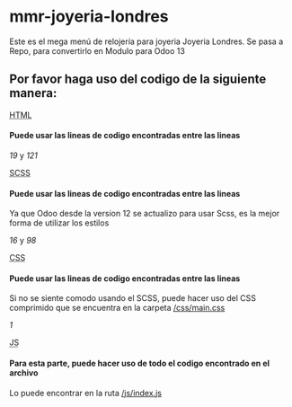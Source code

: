 # mmr-joyeria-londres
Este es el mega menú de relojería para joyeria Joyeria Londres. Se pasa a Repo, para convertirlo en Modulo para Odoo 13

## Por favor haga uso del codigo de la siguiente manera:

<abbr title="Hyper Text Markup Language">HTML</abbr>
#### Puede usar las lineas de codigo encontradas entre las lineas
_19_ y  _121_

<abbr title="Hyper Text Markup Language">SCSS</abbr>
#### Puede usar las lineas de codigo encontradas entre las lineas

Ya que Odoo desde la version 12 se actualizo para usar Scss, es la mejor forma de utilizar los estilos

_16_ y  _98_

<abbr title="Hyper Text Markup Language">CSS</abbr>
#### Puede usar las lineas de codigo encontradas entre las lineas

Si no se siente comodo usando el SCSS, puede hacer uso del CSS comprimido que se encuentra en la carpeta [/css/main.css](css/main.css)

_1_

<abbr title="Hyper Text Markup Language">JS</abbr>
#### Para esta parte, puede hacer uso de todo el codigo encontrado en el archivo

Lo puede encontrar en la ruta [/js/index.js](js/index.js)